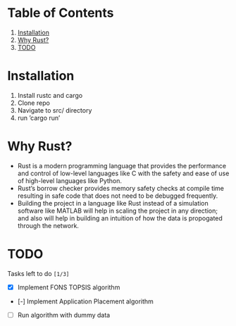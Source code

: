 
# Table of Contents

1.  [Installation](#orgeb1abb4)
2.  [Why Rust?](#org953f16c)
3.  [TODO](#org920e0fa)



<a id="orgeb1abb4"></a>

# Installation

1.  Install rustc and cargo
2.  Clone repo
3.  Navigate to src/ directory
4.  run &rsquo;cargo run&rsquo;


<a id="org953f16c"></a>

# Why Rust?

-   Rust is a modern programming language that provides the performance and control of low-level languages like C with the safety and ease of use of high-level languages like Python.
-   Rust&rsquo;s borrow checker provides memory safety checks at compile time resulting in safe code that does not need to be debugged frequently.
-   Building the project in a language like Rust instead of a simulation software like MATLAB will help in scaling the project in any direction; and also will help in building an intuition of how the data is propogated through the network.


<a id="org920e0fa"></a>

# TODO

Tasks left to do <code>[1/3]</code>

-   [X] Implement FONS TOPSIS algorithm
-   [-] Implement Application Placement algorithm
-   [ ] Run algorithm with dummy data

